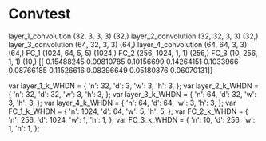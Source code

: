 # Convtest
layer_1_convolution (32, 3, 3, 3) (32,)
layer_2_convolution (32, 32, 3, 3) (32,)
layer_3_convolution (64, 32, 3, 3) (64,)
layer_4_convolution (64, 64, 3, 3) (64,)
FC_1 (1024, 64, 5, 5) (1024,)
FC_2 (256, 1024, 1, 1) (256,)
FC_3 (10, 256, 1, 1) (10,)
[[ 0.15488245  0.09810785  0.10156699  0.14264151  0.1033966   0.08766185
   0.11526616  0.08396649  0.05180876  0.06070131]]


var layer_1_k_WHDN = { 'n': 32,   'd': 3,    'w': 3,   'h': 3, };
var layer_2_k_WHDN = { 'n': 32,   'd': 32,   'w': 3,   'h': 3, };
var layer_3_k_WHDN = { 'n': 64,   'd': 32,   'w': 3,   'h': 3, };
var layer_4_k_WHDN = { 'n': 64,   'd': 64,   'w': 3,   'h': 3, };
var FC_1_k_WHDN =    { 'n': 1024, 'd': 64,   'w': 5,   'h': 5, };
var FC_2_k_WHDN =    { 'n': 256,  'd': 1024, 'w': 1,   'h': 1, };
var FC_3_k_WHDN =    { 'n': 10,   'd': 256,  'w': 1,   'h': 1, };
